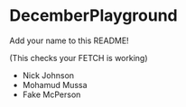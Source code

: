 # DecemberPlayground

Add your name to this README!

(This checks your FETCH is working)

- Nick Johnson
- Mohamud Mussa
- Fake McPerson

